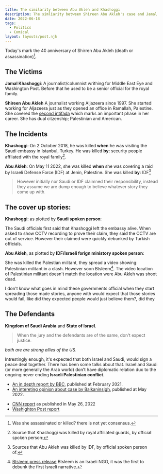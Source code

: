 ```yaml
---
title: The similarity between Abu Akleh and Khashoggi
description: The simliarity between Shireen Abu Akleh's case and Jamal Khashoggi's case.
date: 2022-06-18
tags:
  - Politics
  - Comical
layout: layouts/post.njk
---
```


Today's mark the 40 anniversary of Shirren Abu Akleh (death or assassination)[^1]. 

## The Victims

**Jamal Khashoggi**: A journalist/columnist writhing for Middle East Eye and Washington Post. Before that he used to be a senior official for the royal family.  

**Shireen Abu Akleh** A journalist working Aljazeera since 1997. She started working for Aljazeera just as they opened an office in Ramallah, Palestine. She covered the [second intifada](https://en.wikipedia.org/wiki/Second_Intifada) which marks an important phase in her career.  She has dual citzenship; Palestinian and American. 


## The Incidents

**Khashoggi**: On 2 October 2018, he was killed **when** he was visiting the Saudi embassy in Istanbul, Turkey. He was killed **by**: security people affliated with the royal family[^2]. 

**Abu Akleh**: On May 11 2022, she was killed **when** she was covering a raid by Israeli Defense Force (IDF) at Jenin, Palestine. She was killed **by**: IDF[^3]


> However initially nor Saudi or IDF claimned their responsibility, instead they assume we are dump enough to believe whatever story they come up with. 

## The cover up stories: 

**Khashoggi**: as plotted by **Saudi spoken person**: 

The Saudi officials first said that Khashoggi left the embassy alive. When asked to show CCTV recording to prove their claim, they said the CCTV are out of service. However their claimed were quickly debunked by Turkish officials.

**Abu Akleh**, as plotted by **IDF/Israeli forign ministory spoken person**: 

She was killed the Palestian militant, they spread a video showing Palestinian militant in a clash. However soon Btsleem[^4]. The video location of Palestinian militant doesn't match the location were Abu Akleh was shoot dead.


I don't know what goes in  mind these governments official when they start spreading those made stories, anyone with would expect that those stories would fail, like did they expected people would just believe them?, did they 

## The Defendants 

**Kingdom of Saudi Arabia** and **State of Israel**.

> When the jury and the defendants are of the same, don't expect justice.  

_both are are strong allies of the US_. 

Intrestingly enough, it's expected that both Israel and Saudi, would sign a peace deal together. There has been some talks about that. Israel and Saudi (or more generally the Arab world) don't have diplomatic relation duo to the ongoing never ending **Israeli Palestinian conflict**. 


[^1]: Was she assassinated or killed? there is not yet consensus. 
[^2]: Source that Khashoggi was killed by royal affiliated guards, by official spoken person:
- [An in depth report by BBC](https://www.bbc.com/news/world-europe-45812399), published at February 2021.
- [An intereting opinion about case by Balkaninsigh](https://balkaninsight.com/2022/05/11/justice-for-sale-turkeys-cynical-use-of-the-khashoggi-case/), published at May 2022.
[^3]: Sources that Abu Akleh was killed by IDF, by official spoken person of: 
- [CNN report](https://edition.cnn.com/2022/05/24/middleeast/shireen-abu-akleh-jenin-killing-investigation-cmd-intl/index.html) as published in May 26, 2022 
- [Washighton Post report](https://www.washingtonpost.com/investigations/interactive/2022/shireen-abu-akleh-death/)
[^4]: [Btsleem press release](https://www.btselem.org/press_releases/20220511_palestinian_gunfire_in_footage_distributed_by_israel_couldn%E2%80%99t_have_killed_shireen_abu_akleh) Btsleem is an Israeli NGO, it was the first to debunk the first Israeli narrative.